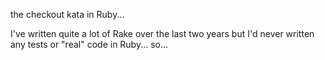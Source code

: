 the checkout kata in Ruby...

I've written quite a lot of Rake over the last two years but I'd never written any tests or "real" code in Ruby... so...
